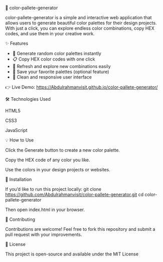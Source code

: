 🎨 color-pallete-generator

color-pallete-generator is a simple and interactive web application that allows users to generate beautiful color palettes for their design projects. With just a click, you can explore endless color combinations, copy HEX codes, and use them in your creative work.

✨ Features

* 🎨 Generate random color palettes instantly
* 📋 Copy HEX color codes with one click
* 🔄 Refresh and explore new combinations easily
* 💾 Save your favorite palettes (optional feature)
* 🧩 Clean and responsive user interface
  
 👉 Live Demo:
 https://Abdulrahmanvisit.github.io/color-pallete-generator/

 🛠️ Technologies Used

HTML5

CSS3

JavaScript

💡 How to Use

Click the Generate button to create a new color palette.

Copy the HEX code of any color you like.

Use the colors in your design projects or websites.

📂 Installation

If you’d like to run this project locally:
git clone https://github.com/Abdulrahmanvisit/color-pallete-generator.git
cd color-pallete-generator

Then open index.html in your browser.

🤝 Contributing

Contributions are welcome! Feel free to fork this repository and submit a pull request with your improvements.

📜 License

This project is open-source and available under the MIT License
